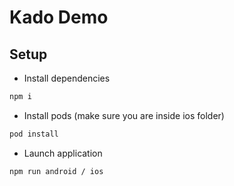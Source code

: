# Kado Demo

## Setup

-   Install dependencies

```sh
npm i
```

-   Install pods (make sure you are inside ios folder)

```sh
pod install
```

-   Launch application

```sh
npm run android / ios
```
